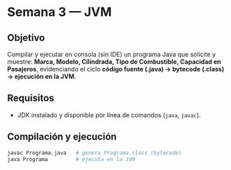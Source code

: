 # Semana 3 — JVM
## Objetivo
Compilar y ejecutar en consola (sin IDE) un programa Java que solicite y muestre:
**Marca, Modelo, Cilindrada, Tipo de Combustible, Capacidad en Pasajeros**, evidenciando el ciclo
**código fuente (.java) → bytecode (.class) → ejecución en la JVM**.

## Requisitos
- JDK instalado y disponible por línea de comandos (`java`, `javac`).

## Compilación y ejecución
```bash
javac Programa.java   # genera Programa.class (bytecode)
java Programa         # ejecuta en la JVM

